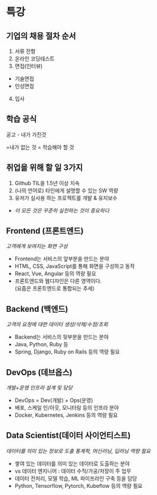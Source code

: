 # **특강** 

## 기업의 채용 절차 순서
1. 서류 전형
2. 온라인 코딩테스트
3. 면접(인터뷰)
* 기술면접
* 인성면접
4. 입사

## 학습 공식
공고 - 내가 가진것

=내가 없는 것 = 학습해야 할 것 

## 취업을 위해 할 일 3가지
1. Github TIL을 1.5년 이상 지속
2. (나의 언어로) 타인에게 설명할 수 있는 SW 역량
3. 유저가 실사용 하는 프로젝트를 개발 & 유지보수
* *이 모든 것은 꾸준히 실천하는 것이 중요하다*

## Frontend (프론트엔드)
*고객에게 보여지는 화면 구성*
- Frontend는 서비스의 앞부분을 만드는 분야
- HTML, CSS, JavaScript를 통해 화면을 구성하고 동작
- React, Vue, Angular 등의 역량 필요
- 프론트엔드와 웹디자인은 다른 영역이다.<br/>(요즘은 프론트엔드로 통합되는 추세)

## Backend (백엔드)
*고객의 요청에 대한 데이터 생성/삭제/수정/조회*
- Backend는 서비스의 뒷부분을 만드는 분야
- Java, Python, Ruby 등
- Spring, Django, Ruby on Rails 등의 역량 필요

## DevOps (데브옵스)
*개발+운영 인프라 설계 및 담당*
- DevOps = Dev(개발) + Ops(운영)
- 배포, 스케일 인/아웃, 모니터링 등의 인프라 분야
- Docker, Kubernetes, Jenkins 등의 역량 필요

## Data Scientist(데이터 사이언티스트)
*데이터를 의미 있는 정보로 도출 통계학, 머신러닝, 딥러닝 역량 필요*
- 쌓여 있는 데이터를 의미 있는 데이터로 도출하는 분야
- vs 데이터 엔지니어 : 데이터 수직/가공/저장이 주 업무
- 데이터 전처리, 모델 학습, ML 파이프라인 구축 등을 담당
- Python, Tensorflow, Pytorch, Kubeflow 등의 역량 필요

